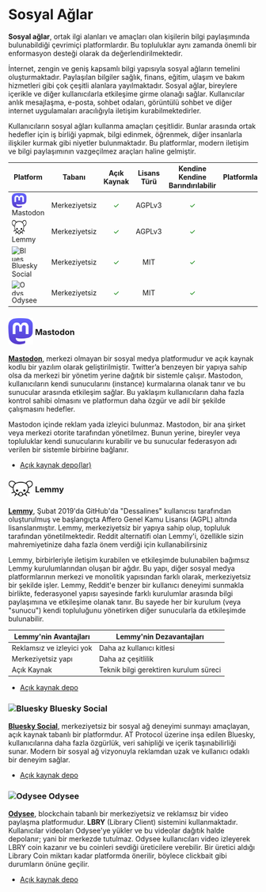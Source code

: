 <!-- NOTLAR
 - Tablo eklemeyi unutmayın
 - Uygun görseller eklemeyi unutmayın.
 - İçerik kuralları ve ekleme yapmak sayfalarını ziyaret edebilirsiniz -->

# Sosyal Ağlar

**Sosyal ağlar**, ortak ilgi alanları ve amaçları olan kişilerin bilgi paylaşımında bulunabildiği çevrimiçi platformlardır. Bu topluluklar aynı zamanda önemli bir enformasyon desteği olarak da değerlendirilmektedir.

İnternet, zengin ve geniş kapsamlı bilgi yapısıyla sosyal ağların temelini oluşturmaktadır. Paylaşılan bilgiler sağlık, finans, eğitim, ulaşım ve bakım hizmetleri gibi çok çeşitli alanlara yayılmaktadır.
Sosyal ağlar, bireylere içerikle ve diğer kullanıcılarla etkileşime girme olanağı sağlar. Kullanıcılar anlık mesajlaşma, e-posta, sohbet odaları, görüntülü sohbet ve diğer internet uygulamaları aracılığıyla iletişim kurabilmektedirler.

Kullanıcıların sosyal ağları kullanma amaçları çeşitlidir. Bunlar arasında ortak hedefler için iş birliği yapmak, bilgi edinmek, öğrenmek, diğer insanlarla ilişkiler kurmak gibi niyetler bulunmaktadır.
Bu platformlar, modern iletişim ve bilgi paylaşımının vazgeçilmez araçları haline gelmiştir.

| Platform | Tabanı | Açık Kaynak | Lisans Türü | Kendine Kendine Barındırılabilir | Platformlar |
| --- | :---: | :---: | :---: | :---: | :---: |
| <img src="docs/images/mastodon-icon.svg" alt="Mastodon" style="width: 30px; height: 30px; vertical-align: middle; display: inline-block;"> <span style="vertical-align: middle; display: inline-block;"> Mastodon </span> | Merkeziyetsiz | <span style="color: green;">✓</span> | AGPLv3 | <span style="color: green;">✓</span> | <i class="fa-solid fa-globe"></i> <i class="fa-brands fa-android"></i> <i class="fa-brands fa-app-store-ios"></i> |
| <img src="docs/images/lemmy_icon.png" alt="Lemmy" style="width: 30px; height: 30px; vertical-align: middle; display: inline-block;"> <span style="vertical-align: middle; display: inline-block;"> Lemmy </span> | Merkeziyetsiz | <span style="color: green;">✓</span> | AGPLv3 | <span style="color: green;">✓</span> | <i class="fa-solid fa-globe"></i> <i class="fa-brands fa-android"></i> <i class="fa-brands fa-app-store-ios"></i> |
| <img src="docs/images/bluesky.png" alt="Bluesky" style="width: 30px; height: 30px; vertical-align: middle; display: inline-block;"> <span style="vertical-align: middle; display: inline-block;"> Bluesky Social </span> | Merkeziyetsiz | <span style="color: green;">✓</span> | MIT | <span style="color: green;">✓</span> | <i class="fa-solid fa-globe"></i> <i class="fa-brands fa-android"></i> <i class="fa-brands fa-app-store-ios"></i> |
| <img src="docs/images/odyseelogo.png" alt="Odysee" style="width: 30px; height: 30px; vertical-align: middle; display: inline-block;"> <span style="vertical-align: middle; display: inline-block;"> Odysee | Merkeziyetsiz | <span style="color: green;">✓</span> | MIT | <span style="color: green;">✓</span> | <i class="fa-solid fa-globe"></i> <i class="fa-brands fa-android"></i> <i class="fa-brands fa-app-store-ios"></i> |

### <span style="display: inline-block; vertical-align: middle;"><img src="docs/images/mastodon-icon.svg" alt="Mastodon" style="width: 50px; height: auto;"> </span> <span style="display: inline-block; vertical-align: middle;"> Mastodon

[**Mastodon**](https://joinmastodon.org/), merkezi olmayan bir sosyal medya platformudur ve açık kaynak kodlu bir yazılım olarak geliştirilmiştir. Twitter’a benzeyen bir yapıya sahip olsa da merkezi bir yönetim yerine dağıtık bir sistemle çalışır. Mastodon, kullanıcıların kendi sunucularını (instance) kurmalarına olanak tanır ve bu sunucular arasında etkileşim sağlar. Bu yaklaşım kullanıcıların daha fazla kontrol sahibi olmasını ve platformun daha özgür ve adil bir şekilde çalışmasını hedefler.

Mastodon içinde reklam yada izleyici bulunmaz. Mastodon, bir ana şirket veya merkezi otorite tarafından yönetilmez. Bunun yerine, bireyler veya topluluklar kendi sunucularını kurabilir ve bu sunucular federasyon adı verilen bir sistemle birbirine bağlanır.

- [Açık kaynak depo(lar)](https://github.com/mastodon)

### <span style="display: inline-block; vertical-align: middle;"><img src="docs/images/lemmy_icon.png" alt="Lemmy" style="width: 50px; height: auto;"> </span> <span style="display: inline-block; vertical-align: middle;"> Lemmy

[**Lemmy**](https://join-lemmy.org/), Şubat 2019'da GitHub'da "Dessalines" kullanıcısı tarafından oluşturulmuş ve başlangıçta Affero Genel Kamu Lisansı (AGPL) altında lisanslanmıştır. Lemmy, merkeziyetsiz bir yapıya sahip olup, topluluk tarafından yönetilmektedir. Reddit alternatifi olan Lemmy'i, özellikle sizin mahremiyetinize daha fazla önem verdiği için kullanabilirsiniz

Lemmy, birbirleriyle iletişim kurabilen ve etkileşimde bulunabilen bağımsız Lemmy kurulumlarından oluşan bir ağdır. Bu yapı, diğer sosyal medya platformlarının merkezi ve monolitik yapısından farklı olarak, merkeziyetsiz bir şekilde işler. Lemmy, Reddit'e benzer bir kullanıcı deneyimi sunmakla birlikte, federasyonel yapısı sayesinde farklı kurulumlar arasında bilgi paylaşımına ve etkileşime olanak tanır. Bu sayede her bir kurulum (veya "sunucu") kendi topluluğunu yönetirken diğer sunucularla da etkileşimde bulunabilir.

| **Lemmy'nin Avantajları** | **Lemmy'nin Dezavantajları** |
| --- | --- |
| Reklamsız ve izleyici yok | Daha az kullanıcı kitlesi |
| Merkeziyetsiz yapı | Daha az çeşitlilik |
| Açık Kaynak | Teknik bilgi gerektiren kurulum süreci |

- [Açık kaynak depo](https://github.com/LemmyNet/lemmy)

### <span style="display: inline-block; vertical-align: middle;"><img src="docs/images/bluesky.png" alt="Bluesky" style="width: 50px; height: auto;"> </span> <span style="display: inline-block; vertical-align: middle;"> Bluesky Social

[**Bluesky Social**](https://bsky.app/), merkeziyetsiz bir sosyal ağ deneyimi sunmayı amaçlayan, açık kaynak tabanlı bir platformdur. AT Protocol üzerine inşa edilen Bluesky, kullanıcılarına daha fazla özgürlük, veri sahipliği ve içerik taşınabilirliği sunar. Modern bir sosyal ağ vizyonuyla reklamdan uzak ve kullanıcı odaklı bir deneyim sağlar.

- [Açık kaynak depo](https://github.com/bluesky-social/social-app)

### <span style="display: inline-block; vertical-align: middle;"><img src="docs/images/odyseelogo.png" alt="Odysee" style="width: 50px; height: auto;"> </span> <span style="display: inline-block; vertical-align: middle;"> Odysee

[**Odysee**](https://odysee.com/), blockchain tabanlı bir merkeziyetsiz ve reklamsız bir video paylaşma platformudur. **LBRY** (Library Client) sistemini kullanmaktadır. Kullanıcılar videoları Odysee'ye yükler ve bu videolar dağıtık halde depolanır; yani bir merkezde tutulmaz. Odysee kullanıcıları video izleyerek LBRY coin kazanır ve bu coinleri sevdiği üreticilere verebilir. Bir üretici aldığı Library Coin miktarı kadar platformda önerilir, böylece clickbait gibi durumların önüne geçilir.

- [Açık kaynak depo](https://github.com/OdyseeTeam/odysee-frontend)